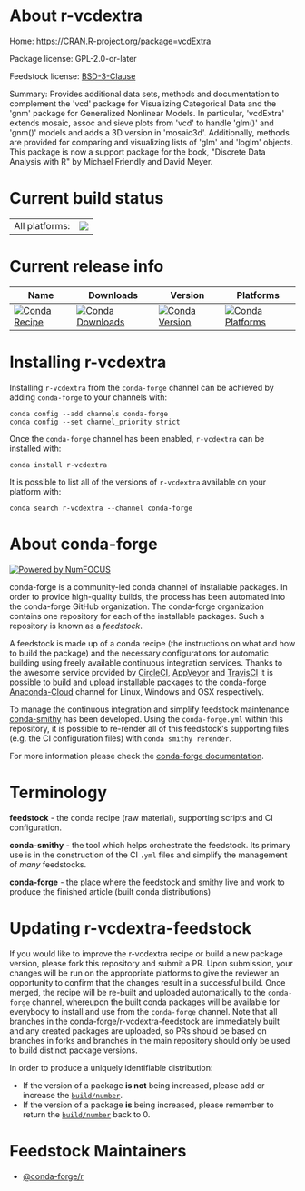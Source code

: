 About r-vcdextra
================

Home: https://CRAN.R-project.org/package=vcdExtra

Package license: GPL-2.0-or-later

Feedstock license: [BSD-3-Clause](https://github.com/conda-forge/r-vcdextra-feedstock/blob/master/LICENSE.txt)

Summary: Provides additional data sets, methods and documentation to complement the 'vcd' package for Visualizing Categorical Data and the 'gnm' package for Generalized Nonlinear Models. In particular, 'vcdExtra' extends mosaic, assoc and sieve plots from 'vcd' to handle 'glm()' and 'gnm()' models and adds a 3D version in 'mosaic3d'.  Additionally, methods are provided for comparing and visualizing lists of 'glm' and 'loglm' objects. This package is now a support package for the book, "Discrete Data Analysis with R" by Michael Friendly and David Meyer.

Current build status
====================


<table><tr><td>All platforms:</td>
    <td>
      <a href="https://dev.azure.com/conda-forge/feedstock-builds/_build/latest?definitionId=1776&branchName=master">
        <img src="https://dev.azure.com/conda-forge/feedstock-builds/_apis/build/status/r-vcdextra-feedstock?branchName=master">
      </a>
    </td>
  </tr>
</table>

Current release info
====================

| Name | Downloads | Version | Platforms |
| --- | --- | --- | --- |
| [![Conda Recipe](https://img.shields.io/badge/recipe-r--vcdextra-green.svg)](https://anaconda.org/conda-forge/r-vcdextra) | [![Conda Downloads](https://img.shields.io/conda/dn/conda-forge/r-vcdextra.svg)](https://anaconda.org/conda-forge/r-vcdextra) | [![Conda Version](https://img.shields.io/conda/vn/conda-forge/r-vcdextra.svg)](https://anaconda.org/conda-forge/r-vcdextra) | [![Conda Platforms](https://img.shields.io/conda/pn/conda-forge/r-vcdextra.svg)](https://anaconda.org/conda-forge/r-vcdextra) |

Installing r-vcdextra
=====================

Installing `r-vcdextra` from the `conda-forge` channel can be achieved by adding `conda-forge` to your channels with:

```
conda config --add channels conda-forge
conda config --set channel_priority strict
```

Once the `conda-forge` channel has been enabled, `r-vcdextra` can be installed with:

```
conda install r-vcdextra
```

It is possible to list all of the versions of `r-vcdextra` available on your platform with:

```
conda search r-vcdextra --channel conda-forge
```


About conda-forge
=================

[![Powered by NumFOCUS](https://img.shields.io/badge/powered%20by-NumFOCUS-orange.svg?style=flat&colorA=E1523D&colorB=007D8A)](http://numfocus.org)

conda-forge is a community-led conda channel of installable packages.
In order to provide high-quality builds, the process has been automated into the
conda-forge GitHub organization. The conda-forge organization contains one repository
for each of the installable packages. Such a repository is known as a *feedstock*.

A feedstock is made up of a conda recipe (the instructions on what and how to build
the package) and the necessary configurations for automatic building using freely
available continuous integration services. Thanks to the awesome service provided by
[CircleCI](https://circleci.com/), [AppVeyor](https://www.appveyor.com/)
and [TravisCI](https://travis-ci.com/) it is possible to build and upload installable
packages to the [conda-forge](https://anaconda.org/conda-forge)
[Anaconda-Cloud](https://anaconda.org/) channel for Linux, Windows and OSX respectively.

To manage the continuous integration and simplify feedstock maintenance
[conda-smithy](https://github.com/conda-forge/conda-smithy) has been developed.
Using the ``conda-forge.yml`` within this repository, it is possible to re-render all of
this feedstock's supporting files (e.g. the CI configuration files) with ``conda smithy rerender``.

For more information please check the [conda-forge documentation](https://conda-forge.org/docs/).

Terminology
===========

**feedstock** - the conda recipe (raw material), supporting scripts and CI configuration.

**conda-smithy** - the tool which helps orchestrate the feedstock.
                   Its primary use is in the construction of the CI ``.yml`` files
                   and simplify the management of *many* feedstocks.

**conda-forge** - the place where the feedstock and smithy live and work to
                  produce the finished article (built conda distributions)


Updating r-vcdextra-feedstock
=============================

If you would like to improve the r-vcdextra recipe or build a new
package version, please fork this repository and submit a PR. Upon submission,
your changes will be run on the appropriate platforms to give the reviewer an
opportunity to confirm that the changes result in a successful build. Once
merged, the recipe will be re-built and uploaded automatically to the
`conda-forge` channel, whereupon the built conda packages will be available for
everybody to install and use from the `conda-forge` channel.
Note that all branches in the conda-forge/r-vcdextra-feedstock are
immediately built and any created packages are uploaded, so PRs should be based
on branches in forks and branches in the main repository should only be used to
build distinct package versions.

In order to produce a uniquely identifiable distribution:
 * If the version of a package **is not** being increased, please add or increase
   the [``build/number``](https://docs.conda.io/projects/conda-build/en/latest/resources/define-metadata.html#build-number-and-string).
 * If the version of a package **is** being increased, please remember to return
   the [``build/number``](https://docs.conda.io/projects/conda-build/en/latest/resources/define-metadata.html#build-number-and-string)
   back to 0.

Feedstock Maintainers
=====================

* [@conda-forge/r](https://github.com/conda-forge/r/)

